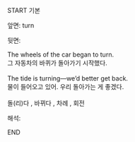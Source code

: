 START
기본

앞면:
turn


뒷면:
<div>The wheels of the car began to turn. </div><div>그 자동차의 바퀴가 돌아가기 시작했다.</div><div><br></div><div><div>The tide is turning—we’d better get back. </div><div>물이 들어오고 있어. 우리 돌아가는 게 좋겠다.</div></div><div><br></div><div>돌(리)다 , 바뀌다 , 차례 , 회전</div>


해석:
<!--ID: 1746614454885-->
END